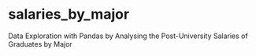 # salaries_by_major
Data Exploration with Pandas by Analysing the Post-University Salaries of Graduates by Major
